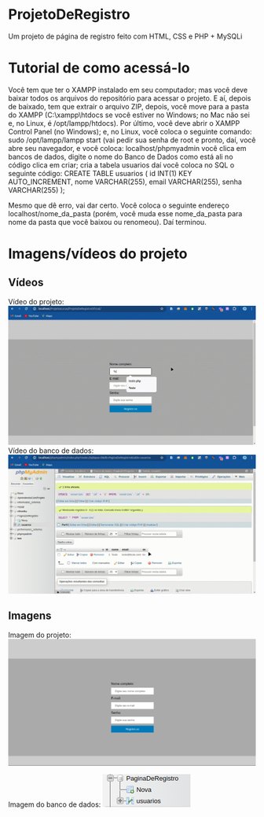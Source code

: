 # ProjetoDeRegistro
Um projeto de página de registro feito com HTML, CSS e PHP + MySQLi

# Tutorial de como acessá-lo
Você tem que ter o XAMPP instalado em seu computador; mas você deve baixar todos os arquivos do repositório para acessar o projeto. E aí, depois de baixado, tem que extrair o arquivo ZIP, depois, você move para a pasta do XAMPP (C:\xampp\htdocs se você estiver no Windows; no Mac não sei e, no Linux, é /opt/lampp/htdocs). Por último, você deve abrir o XAMPP Control Panel (no Windows); e, no Linux, você coloca o seguinte comando: sudo /opt/lampp/lampp start (vai pedir sua senha de root e pronto, daí, você abre seu navegador, e você coloca: localhost/phpmyadmin você clica em bancos de dados, digite o nome do Banco de Dados como está ali no código clica em criar; cria a tabela usuarios daí você coloca no SQL o seguinte código:
CREATE TABLE usuarios (
  id INT(1) KEY AUTO_INCREMENT,
  nome VARCHAR(255),
  email VARCHAR(255),
  senha VARCHAR(255)
);

Mesmo que dê erro, vai dar certo. Você coloca o seguinte endereço localhost/nome_da_pasta (porém, você muda esse nome_da_pasta para nome da pasta que você baixou ou renomeou). Daí terminou.

# Imagens/vídeos do projeto
## Vídeos
Vídeo do projeto:
![Vídeo do projeto:](video-projeto.gif)
Vídeo do banco de dados:
![Vídeo do banco de dados:](video-banco-de-dados.gif)

## Imagens
Imagem do projeto:
![Imagem do projeto:](print-do-projeto.png)

Imagem do banco de dados:
![Imagem do banco de dados:](banco-de-dados-do-projeto.png)
